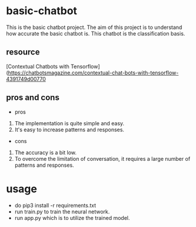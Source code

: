 # basic-chatbot
This is the basic chatbot project. The aim of this project is to understand how accurate the basic chatbot is.
This chatbot is the classification basis.

## resource 
[Contextual Chatbots with Tensorflow](https://chatbotsmagazine.com/contextual-chat-bots-with-tensorflow-4391749d00770

## pros and cons 
- pros
1. The implementation is quite simple and easy.
2. It's easy to increase patterns and responses.

- cons
1. The accuracy is a bit low.
2. To overcome the limitation of conversation, it requires a large number of patterns and responses.

# usage
- do pip3 install -r requirements.txt
- run train.py to train the neural network.
- run app.py which is to utilize the trained model.

